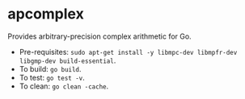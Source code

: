 # apcomplex
Provides arbitrary-precision complex arithmetic for Go.

- Pre-requisites: `` sudo apt-get install -y libmpc-dev libmpfr-dev libgmp-dev build-essential ``.
- To build: `go build`.
- To test: `go test -v`.
- To clean: `go clean -cache`.
